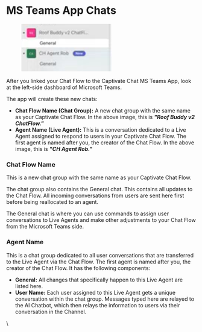 # MS Teams App Chats

<figure><img src="../../../.gitbook/assets/image (215).png" alt=""><figcaption></figcaption></figure>

After you linked your Chat Flow to the Captivate Chat MS Teams App, look at the left-side dashboard of Microsoft Teams.

The app will create these new chats:&#x20;

* **Chat Flow Name (Chat Group):** A new chat group with the same name as your Captivate Chat Flow. In the above image, this is _**"Roof Buddy v2 ChatFlow."**_
* **Agent Name (Live Agent):** This is a conversation dedicated to a Live Agent assigned to respond to users in your Captivate Chat Flow. The first agent is named after you, the creator of the Chat Flow. In the above image, this is _**"CH Agent Rob."**_

### **Chat Flow Name**

This is a new chat group with the same name as your Captivate Chat Flow.

The chat group also contains the General chat. This contains all updates to the Chat Flow. All incoming conversations from users are sent here first before being reallocated to an agent.&#x20;

The General chat is where you can use commands to assign user conversations to Live Agents and make other adjustments to your Chat Flow from the Microsoft Teams side.

### **Agent Name**

This is a chat group dedicated to all user conversations that are transferred to the Live Agent via the Chat Flow. The first agent is named after you, the creator of the Chat Flow. It has the following components:&#x20;

* **General:** All changes that specifically happen to this Live Agent are listed here.&#x20;
* **User Name:** Each user assigned to this Live Agent gets a unique conversation within the chat group. Messages typed here are relayed to the AI Chatbot, which then relays the information to users via their conversation in the Channel.&#x20;



\
